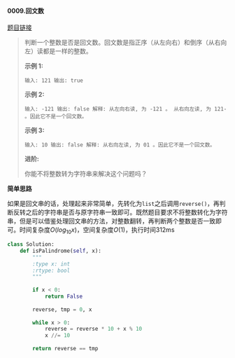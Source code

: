 #### 0009.回文数

[题目链接](https://leetcode-cn.com/problems/palindrome-number/)

> 判断一个整数是否是回文数。回文数是指正序（从左向右）和倒序（从右向左）读都是一样的整数。
>
> **示例 1:**
>
> `
> 输入: 121
> 输出: true
> `
>
> **示例 2:**
>
> `
> 输入: -121
> 输出: false
> 解释: 从左向右读, 为 -121 。 从右向左读, 为 121- 。因此它不是一个回文数。
> `
>
> **示例 3:**
>
> `
> 输入: 10
> 输出: false
> 解释: 从右向左读, 为 01 。因此它不是一个回文数。
> `
>
> **进阶:**
>
> 你能不将整数转为字符串来解决这个问题吗？

**简单思路**

如果是回文串的话，处理起来非常简单，先转化为`list`之后调用`reverse()`，再判断反转之后的字符串是否与原字符串一致即可。既然题目要求不将整数转化为字符串，但是可以借鉴处理回文串的方法，对整数翻转，再判断两个整数是否一致即可。时间复杂度$O(log_{10}{x})$，空间复杂度$O(1)$，执行时间312ms

```python
class Solution:
    def isPalindrome(self, x):
        """
        :type x: int
        :rtype: bool
        """
        
        if x < 0:
            return False
        
        reverse, tmp = 0, x
        
        while x > 0:
            reverse = reverse * 10 + x % 10
            x //= 10
        
        return reverse == tmp
```

